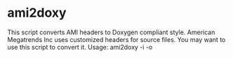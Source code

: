 ami2doxy
========

This script converts AMI headers to Doxygen compliant style. 
American Megatrends Inc uses customized headers for source files. You may want to use this script to convert it. 
  Usage: ami2doxy -i <inputdir> -o <outputdir>
  
